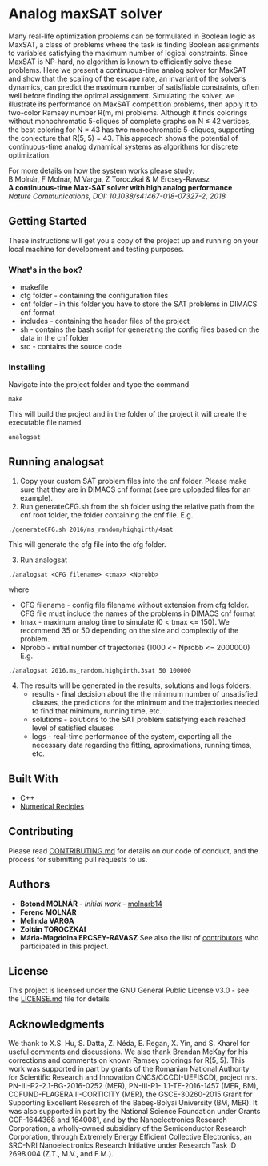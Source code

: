 # Analog maxSAT solver

Many real-life optimization problems can be formulated in Boolean logic as MaxSAT, a class of problems where the task is finding Boolean assignments to variables satisfying the maximum number of logical constraints. Since MaxSAT is NP-hard, no algorithm is known to
efficiently solve these problems. Here we present a continuous-time analog solver for MaxSAT and show that the scaling of the escape rate, an invariant of the solver’s dynamics, can predict the maximum number of satisfiable constraints, often well before finding the
optimal assignment. Simulating the solver, we illustrate its performance on MaxSAT competition problems, then apply it to two-color Ramsey number R(m, m) problems. Although it finds colorings without monochromatic 5-cliques of complete graphs on N ≤ 42 vertices, the
best coloring for N = 43 has two monochromatic 5-cliques, supporting the conjecture that R(5, 5) = 43. This approach shows the potential of continuous-time analog dynamical systems as algorithms for discrete optimization.

For more details on how the system works please study:  
B Molnár, F Molnár, M Varga, Z Toroczkai & M Ercsey-Ravasz  
**A continuous-time Max-SAT solver with high analog performance**  
*Nature Communications, DOI: 10.1038/s41467-018-07327-2, 2018*

## Getting Started

These instructions will get you a copy of the project up and running on your local machine for development and testing purposes. 

### What's in the box?

* makefile
* cfg folder - containing the configuration files
* cnf folder - in this folder you have to store the SAT problems in DIMACS cnf format
* includes - containing the header files of the project
* sh - contains the bash script for generating the config files based on the data in the cnf folder
* src - contains the source code

### Installing

Navigate into the project folder and type the command
```
make
```
This will build the project and in the folder of the project it will create the executable file named
```
analogsat
```

## Running analogsat

1. Copy your custom SAT problem files into the cnf folder. Please make sure that they are in DIMACS cnf format (see pre uploaded files for an example).
2. Run generateCFG.sh from the sh folder using the relative path from the cnf root folder, the folder containing the cnf file.
E.g.
```
./generateCFG.sh 2016/ms_random/highgirth/4sat
```
This will generate the cfg file into the cfg folder.

3. Run analogsat
```
./analogsat <CFG filename> <tmax> <Nprobb>
```
   where
   * CFG filename - config file filename without extension from cfg folder. CFG file must include the names of the problems in DIMACS cnf format
   * tmax - maximum analog time to simulate (0 < tmax <= 150). We recommend 35 or 50 depending on the size and complextiy of the problem.
   * Nprobb - initial number of trajectories (1000 <= Nprobb <= 2000000)
   E.g.
```
./analogsat 2016.ms_random.highgirth.3sat 50 100000
```
4. The results will be generated in the results, solutions and logs folders.
   * results - final decision about the the minimum number of unsatisfied clauses, the predictions for the minimum and the trajectories needed to find that minimum, running time, etc.
   * solutions - solutions to the SAT problem satisfying each reached level of satisfied clauses
   * logs - real-time performance of the system, exporting all the necessary data regarding the fitting, aproximations, running times, etc.

## Built With

* C++
* [Numerical Recipies](http://numerical.recipes/)

## Contributing

Please read [CONTRIBUTING.md](https://gist.github.com/PurpleBooth/b24679402957c63ec426) for details on our code of conduct, and the process for submitting pull requests to us.

## Authors

* **Botond MOLNÁR** - *Initial work* - [molnarb14](https://github.com/molnarb14)
* **Ferenc MOLNÁR**
* **Melinda VARGA**
* **Zoltán TOROCZKAI**
* **Mária-Magdolna ERCSEY-RAVASZ**
See also the list of [contributors](https://github.com/molnarb14/analog-maxSAT-solver/contributors) who participated in this project.

## License

This project is licensed under the GNU General Public License v3.0 - see the [LICENSE.md](LICENSE) file for details

## Acknowledgments

We thank to X.S. Hu, S. Datta, Z. Néda, E. Regan, X. Yin, and S. Kharel for useful comments and discussions. We also thank Brendan McKay for his corrections and comments on known Ramsey colorings for R(5, 5). This work was supported in part by grants of the Romanian National Authority for Scientific Research and Innovation CNCS/CCCDI-UEFISCDI, project nrs. PN-III-P2-2.1-BG-2016-0252 (MER), PN-III-P1-
1.1-TE-2016-1457 (MER, BM), COFUND-FLAGERA II-CORTICITY (MER), the GSCE-30260-2015 Grant for Supporting Excellent Research of the Babeş-Bolyai University (BM, MER). It was also supported in part by the National Science Foundation under Grants CCF-1644368 and 1640081, and by the Nanoelectronics Research Corporation, a wholly-owned subsidiary of the Semiconductor Research Corporation, through Extremely
Energy Efficient Collective Electronics, an SRC-NRI Nanoelectronics Research Initiative under Research Task ID 2698.004 (Z.T., M.V., and F.M.).

